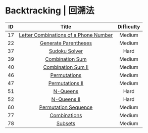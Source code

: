 ﻿# Backtracking | 回溯法

|ID|Title|Difficulty|
|:-:|:-:|:-:|
|17|[Letter Combinations of a Phone Number](https://github.com/Maxwell-L/Maxwell-LeetCode/blob/master/LeetCode/Backtracking/17_Letter%20Combinations%20of%20a%20Phone%20Number.java)|Medium|
|22|[Generate Parentheses](https://github.com/Maxwell-L/Maxwell-LeetCode/blob/master/LeetCode/Backtracking/22_Generate%20Parentheses.java)|Medium|
|37|[Sudoku Solver](https://github.com/Maxwell-L/Maxwell-LeetCode/blob/master/LeetCode/Backtracking/37_Sudoku%20Solver.java)|Hard|
|39|[Combination Sum](https://github.com/Maxwell-L/Maxwell-LeetCode/blob/master/LeetCode/Backtracking/39_Combination%20Sum.java)|Medium|
|40|[Combination Sum II](https://github.com/Maxwell-L/Maxwell-LeetCode/blob/master/LeetCode/Backtracking/40_Combination%20Sum%20II.java)|Medium|
|46|[Permutations](https://github.com/Maxwell-L/Maxwell-LeetCode/blob/master/LeetCode/Backtracking/46_Permutations.java)|Medium|
|47|[Permutations II](https://github.com/Maxwell-L/Maxwell-LeetCode/blob/master/LeetCode/Backtracking/47_Permutations%20II.java)|Medium|
|51|[N-Queens](https://github.com/Maxwell-L/Maxwell-LeetCode/blob/master/LeetCode/Backtracking/51_N-Queens.java)|Hard|
|52|[N-Queens II](https://github.com/Maxwell-L/Maxwell-LeetCode/blob/master/LeetCode/Backtracking/52_N-Queens%20II.java)|Hard|
|60|[Permutation Sequence](https://github.com/Maxwell-L/Maxwell-LeetCode/blob/master/LeetCode/Backtracking/60_Permutation%20Sequence.java)|Medium|
|77|[Combinations](https://github.com/Maxwell-L/Maxwell-LeetCode/blob/master/LeetCode/Backtracking/77_Combinations.java)|Medium|
|78|[Subsets](https://github.com/Maxwell-L/Maxwell-LeetCode/blob/master/LeetCode/Backtracking/78_Subsets.java)|Medium|
